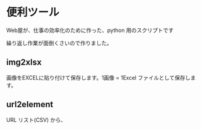 # 便利ツール

Web屋が、仕事の効率化のために作った、python 用のスクリプトです

繰り返し作業が面倒くさいので作りました。

## img2xlsx

画像をEXCELに貼り付けて保存します。1画像 = 1Excel ファイルとして保存します。

## url2element

URL リスト(CSV) から、<title> の内容を取得します。

## url2ss

URL リスト(CSV) から、スクリーンショットを作成します。